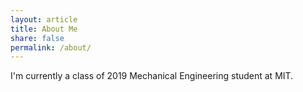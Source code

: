 ```yaml
---
layout: article
title: About Me
share: false
permalink: /about/
---
```


I'm currently a class of 2019 Mechanical Engineering student at MIT.